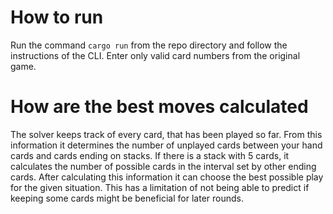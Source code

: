 # How to run
Run the command `cargo run` from the repo directory and follow the instructions of the CLI.
Enter only valid card numbers from the original game.
# How are the best moves calculated
The solver keeps track of every card, that has been played so far. From this information it determines the number of unplayed cards between your hand cards and cards ending on stacks. If there is a stack with 5 cards, it calculates the number of possible cards in the interval set by other ending cards.
After calculating this information it can choose the best possible play for the given situation. This has a limitation of not being able to predict if keeping some cards might be beneficial for later rounds.
